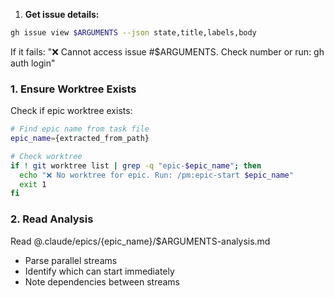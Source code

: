 1. **Get issue details:**
```bash
gh issue view $ARGUMENTS --json state,title,labels,body
```
If it fails: "❌ Cannot access issue #$ARGUMENTS. Check number or run: gh auth login"


### 1. Ensure Worktree Exists

Check if epic worktree exists:
```bash
# Find epic name from task file
epic_name={extracted_from_path}

# Check worktree
if ! git worktree list | grep -q "epic-$epic_name"; then
  echo "❌ No worktree for epic. Run: /pm:epic-start $epic_name"
  exit 1
fi
```

### 2. Read Analysis
Read @.claude/epics/{epic_name}/$ARGUMENTS-analysis.md
- Parse parallel streams
- Identify which can start immediately
- Note dependencies between streams


